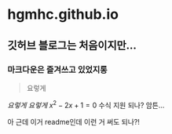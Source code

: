 # hgmhc.github.io
## 깃허브 블로그는 처음이지만...
### **마크다운**은 즐겨쓰고 있었지롱
> 요렇게

*요렇게*
_요렇게_
$x^2-2x+1=0$ 수식 지원 되나?
암튼...

아 근데 이거 readme인데 이런 거 써도 되나?!
